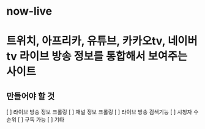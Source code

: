 # now-live
트위치, 아프리카, 유튜브, 카카오tv, 네이버tv 라이브 방송 정보를 통합해서 보여주는 사이트
=============

만들어야 할 것
-------------
[ ] 라이브 방송 정보 크롤링
[ ] 채널 정보 크롤링
[ ] 라이브 방송 검색기능
[ ] 시청자 수 순위
[ ] 구독 가능
[ ] 기타
